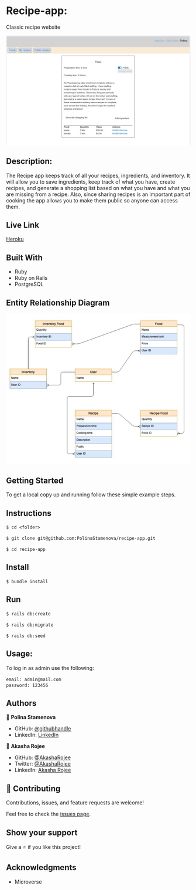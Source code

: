 # Recipe-app:

Classic recipe website

![screenshot](./app/assets/images/screenshot-recipe-app.JPG)

## Description:

The Recipe app keeps track of all your recipes, ingredients, and inventory. It will allow you to save ingredients, keep track of what you have, create recipes, and generate a shopping list based on what you have and what you are missing from a recipe. Also, since sharing recipes is an important part of cooking the app allows you to make them public so anyone can access them.

## Live Link

[Heroku](https://whispering-dusk-07468.herokuapp.com/users/sign_in)

## Built With

- Ruby
- Ruby on Rails
- PostgreSQL

## Entity Relationship Diagram

![screenshot](./app/assets/images/ERD.JPG)

## Getting Started

To get a local copy up and running follow these simple example steps.

## Instructions

```
$ cd <folder>
```

```
$ git clone git@github.com:PolinaStamenova/recipe-app.git
```

```
$ cd recipe-app
```

## Install

```
$ bundle install
```

## Run

```
$ rails db:create
```

```
$ rails db:migrate
```

```
$ rails db:seed
```

## Usage:

To log in as admin use the following:

```
email: admin@mail.com
password: 123456
```

## Authors

👤 **Polina Stamenova**

- GitHub: [@githubhandle](https://github.com/PolinaStamenova)
- LinkedIn: [LinkedIn](https://www.linkedin.com/in/polina-stamenova-a60766112/)

👤 **Akasha Rojee**

- GitHub: [@AkashaRojee](https://github.com/AkashaRojee)
- Twitter: [@AkashaRojee](https://twitter.com/AkashaRojee)
- LinkedIn: [Akasha Rojee](https://linkedin.com/in/AkashaRojee)

## 🤝 Contributing

Contributions, issues, and feature requests are welcome!

Feel free to check the [issues page](https://github.com/PolinaStamenova/recipe-app/issues).

## Show your support

Give a ⭐️ if you like this project!

## Acknowledgments

- Microverse
